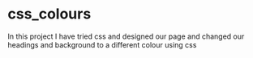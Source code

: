 # css_colours
In this project I have tried css and designed our page and changed our headings and background to a different colour using css 
